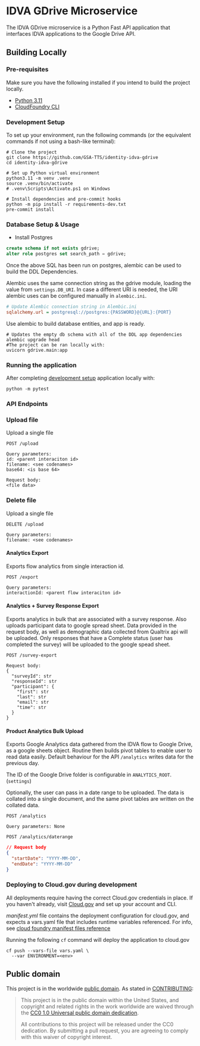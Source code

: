 # IDVA GDrive Microservice
The IDVA GDrive microservice is a Python Fast API
application that interfaces IDVA applications to the Google Drive API.

## Building Locally

### Pre-requisites
Make sure you have the following installed if you intend to build the project locally.
- [Python 3.11](https://www.python.org/)
- [CloudFoundry CLI](https://docs.cloudfoundry.org/cf-cli/)

### Development Setup
To set up your environment, run the following commands (or the equivalent
commands if not using a bash-like terminal):

```shell
# Clone the project
git clone https://github.com/GSA-TTS/identity-idva-gdrive
cd identity-idva-gdrive

# Set up Python virtual environment
python3.11 -m venv .venv
source .venv/bin/activate
# .venv\Scripts\Activate.ps1 on Windows

# Install dependencies and pre-commit hooks
python -m pip install -r requirements-dev.txt
pre-commit install
```
### Database Setup & Usage

- Install Postgres
```sql
create schema if not exists gdrive;
alter role postgres set search_path = gdrive;
```
Once the above SQL has been run on postgres, alembic can be used to build the DDL Dependencies.

Alembic uses the same connection string as the gdrive module, loading the 
value from `settings.DB_URI`. In case a different URI is needed, the URI alembic 
uses can be configured manually in `alembic.ini`.
```ini
# Update Alembic connection string in Alembic.ini
sqlalchemy.url = postgresql://postgres:{PASSWORD}@{URL}:{PORT}
```
Use alembic to build database entities, and app is ready.
```shell
# Updates the empty db schema with all of the DDL app dependencies
alembic upgrade head
#The project can be ran locally with:
uvicorn gdrive.main:app
```

### Running the application
After completing [development setup](#development-setup) application locally with:
```shell
python -m pytest
```

### API Endpoints


### Upload file
Upload a single file

`POST /upload`

```
Query parameters:
id: <parent interaciton id>
filename: <see codenames>
base64: <is base 64>
```

```
Request body:
<file data>
```

### Delete file
Upload a single file

`DELETE /upload`

```
Query parameters:
filename: <see codenames>
```


#### Analytics Export
Exports flow analytics from single interaction id.

`POST /export`

```
Query parameters:
interactionId: <parent flow interaciton id>
```


#### Analytics + Survey Response Export
Exports analytics in bulk that are associated with a survey response. Also uploads
participant data to google spread sheet. Data provided in the request body, as well
as demographic data collected from Qualtrix api will be uploaded. Only responses that 
have a Complete status (user has completed the survey) will be uploaded to the google spead sheet. 

`POST /survey-export`

```
Request body:
{
  "surveyId": str
  "responseId": str
  "participant": {
    "first": str
    "last": str
    "email": str
    "time": str
  }
}
```

#### Product Analytics Bulk Upload
Exports Google Analytics data gathered from the IDVA flow to Google Drive, as a google sheets object. Routine then builds pivot tables to enable user to read data easily. Default behaviour for the API `/analytics` writes data for the previous day.

The ID of the Google Drive folder is configurable in `ANALYTICS_ROOT`. (`settings`)

Optionally, the user can pass in a date range to be uploaded. The data is collated into a single document, and the same pivot tables are written on the collated data.

`POST /analytics`
```
Query parameters: None
```
`POST /analytics/daterange`
```JSON
// Request body
{
  "startDate": "YYYY-MM-DD",
  "endDate": "YYYY-MM-DD"
}
```


### Deploying to Cloud.gov during development
All deployments require having the correct Cloud.gov credentials in place. If
you haven't already, visit [Cloud.gov](https://cloud.gov) and set up your
account and CLI.

*manifest.yml* file contains the deployment configuration for cloud.gov, and expects
a vars.yaml file that includes runtime variables referenced. For info, see
[cloud foundry manifest files reference](https://docs.cloudfoundry.org/devguide/deploy-apps/manifest-attributes.html)

Running the following `cf` command will deploy the application to cloud.gov
```shell
cf push --vars-file vars.yaml \
  --var ENVIRONMENT=<env>
```

## Public domain

This project is in the worldwide [public domain](LICENSE.md). As stated in
[CONTRIBUTING](CONTRIBUTING.md):

> This project is in the public domain within the United States, and copyright
and related rights in the work worldwide are waived through the
[CC0 1.0 Universal public domain dedication](https://creativecommons.org/publicdomain/zero/1.0/).
>
> All contributions to this project will be released under the CC0 dedication.
By submitting a pull request, you are agreeing to comply with this waiver of
copyright interest.
